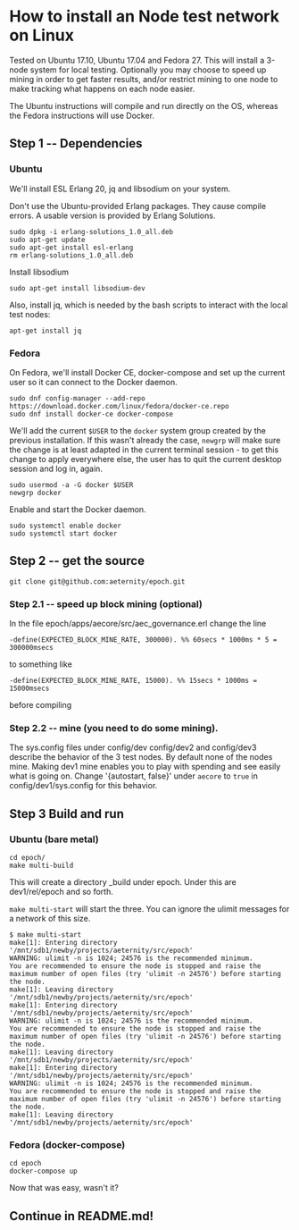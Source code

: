 # How to install an Node test network on Linux

Tested on Ubuntu 17.10, Ubuntu 17.04 and Fedora 27. This will install a 3-node
system for local testing. Optionally you may choose to speed up mining in order
to get faster results, and/or restrict mining to one node to make tracking what
happens on each node easier.

The Ubuntu instructions will compile and run directly on the OS, whereas the
Fedora instructions will use Docker.

## Step 1 -- Dependencies

### Ubuntu

We'll install ESL Erlang 20, jq and libsodium on your system.

Don't use the Ubuntu-provided Erlang packages. They cause compile errors.
A usable version is provided by Erlang Solutions.

```wget https://packages.erlang-solutions.com/erlang-solutions_1.0_all.deb
sudo dpkg -i erlang-solutions_1.0_all.deb
sudo apt-get update
sudo apt-get install esl-erlang
rm erlang-solutions_1.0_all.deb
```

Install libsodium

```
sudo apt-get install libsodium-dev
```

Also, install jq, which is needed by the bash scripts to interact with the local test nodes:

```
apt-get install jq
```

### Fedora

On Fedora, we'll install Docker CE, docker-compose and set up the current user so
it can connect to the Docker daemon.

```
sudo dnf config-manager --add-repo https://download.docker.com/linux/fedora/docker-ce.repo
sudo dnf install docker-ce docker-compose
```

We'll add the current `$USER` to the `docker` system group created by the
previous installation. If this wasn't already the case, `newgrp` will make sure
the change is at least adapted in the current terminal session - to get this
change to apply everywhere else, the user has to quit the current desktop
session and log in, again.

```
sudo usermod -a -G docker $USER
newgrp docker
```

Enable and start the Docker daemon.

```
sudo systemctl enable docker
sudo systemctl start docker
```

## Step 2 -- get the source

`git clone git@github.com:aeternity/epoch.git`

### Step 2.1 -- speed up block mining (optional)

In the file epoch/apps/aecore/src/aec_governance.erl change the line 

`-define(EXPECTED_BLOCK_MINE_RATE, 300000). %% 60secs * 1000ms * 5 = 300000msecs`

to something like 

`-define(EXPECTED_BLOCK_MINE_RATE, 15000). %% 15secs * 1000ms = 15000msecs`

before compiling

### Step 2.2 -- mine (you need to do some mining).

The sys.config files under config/dev config/dev2 and config/dev3 describe the
behavior of the 3 test nodes. By default none of the nodes mine. Making dev1
mine enables you to play with spending and see easily what is going on. Change
'{autostart, false}' under `aecore` to `true` in config/dev1/sys.config for this
behavior.

## Step 3 Build and run

### Ubuntu (bare metal)

```
cd epoch/
make multi-build
```
This will create a directory \_build under epoch. Under this are dev1/rel/epoch and so forth.

`make multi-start` will start the three. You can ignore the ulimit messages for
a network of this size.

```
$ make multi-start
make[1]: Entering directory '/mnt/sdb1/newby/projects/aeternity/src/epoch'
WARNING: ulimit -n is 1024; 24576 is the recommended minimum.
You are recommended to ensure the node is stopped and raise the maximum number of open files (try 'ulimit -n 24576') before starting the node.
make[1]: Leaving directory '/mnt/sdb1/newby/projects/aeternity/src/epoch'
make[1]: Entering directory '/mnt/sdb1/newby/projects/aeternity/src/epoch'
WARNING: ulimit -n is 1024; 24576 is the recommended minimum.
You are recommended to ensure the node is stopped and raise the maximum number of open files (try 'ulimit -n 24576') before starting the node.
make[1]: Leaving directory '/mnt/sdb1/newby/projects/aeternity/src/epoch'
make[1]: Entering directory '/mnt/sdb1/newby/projects/aeternity/src/epoch'
WARNING: ulimit -n is 1024; 24576 is the recommended minimum.
You are recommended to ensure the node is stopped and raise the maximum number of open files (try 'ulimit -n 24576') before starting the node.
make[1]: Leaving directory '/mnt/sdb1/newby/projects/aeternity/src/epoch'
```

### Fedora (docker-compose)

```
cd epoch
docker-compose up
```

Now that was easy, wasn't it?

## Continue in README.md!
